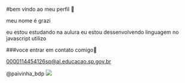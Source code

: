 #bem vindo ao meu perfil 💙

meu nome é grazi

eu estou estudando na aulura 
eu estou dessenvolvendo linguagem no javascript
utilizo

###voce entrar em contato comigo📧

0000114454126sp@al.educacao.sp.gov.br

@paivinha_bdp
 ![](https://media1.tenor.com/m/tqG9djsrkIIAAAAC/idk.gif)
 
